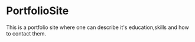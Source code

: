 # PortfolioSite
This is a portfolio site where one can describe it's education,skills and how to contact them.
